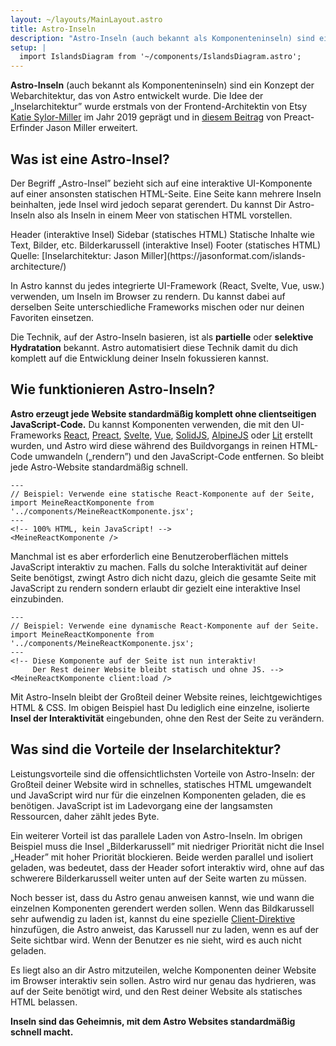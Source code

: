 ```yaml
---
layout: ~/layouts/MainLayout.astro
title: Astro-Inseln
description: "Astro-Inseln (auch bekannt als Komponenteninseln) sind ein Pattern der Webentwicklung, das von Astro entwickelt wurde. Die Idee der „Inselarchitektur” wurde erstmals von der Frontend-Entwicklerin von Etsy Katie Sylor-Miller im Jahr 2019 geprägt und von Preact-Erfinder Jason Miller erweitert."
setup: |
  import IslandsDiagram from '~/components/IslandsDiagram.astro';
---
```


**Astro-Inseln** (auch bekannt als Komponenteninseln) sind ein Konzept der Webarchitektur, das von Astro entwickelt wurde. Die Idee der „Inselarchitektur” wurde erstmals von der Frontend-Architektin von Etsy [Katie Sylor-Miller](https://twitter.com/ksylor) im Jahr 2019 geprägt und in [diesem Beitrag](https://jasonformat.com/islands-architecture/) von Preact-Erfinder Jason Miller erweitert.

## Was ist eine Astro-Insel?

Der Begriff „Astro-Insel” bezieht sich auf eine interaktive UI-Komponente auf einer ansonsten statischen HTML-Seite. Eine Seite kann mehrere Inseln beinhalten, jede Insel wird jedoch separat gerendert. Du kannst Dir Astro-Inseln also als Inseln in einem Meer von statischen HTML vorstellen.

<IslandsDiagram>
    <Fragment slot="headerApp">Header (interaktive Insel)</Fragment>
    <Fragment slot="sidebarApp">Sidebar (statisches HTML)</Fragment>
    <Fragment slot="main">
        Statische Inhalte wie Text, Bilder, etc.
    </Fragment>
    <Fragment slot="carouselApp">Bilder&shy;karussell (interaktive Insel)</Fragment>
    <Fragment slot="footer">Footer (statisches HTML)</Fragment>
    <Fragment slot="source">Quelle: [Insel&shy;architektur: Jason Miller](https://jasonformat.com/islands-architecture/)</Fragment>
</IslandsDiagram>

In Astro kannst du jedes integrierte UI-Framework (React, Svelte, Vue, usw.) verwenden, um Inseln im Browser zu rendern. Du kannst dabei auf derselben Seite unterschiedliche Frameworks mischen oder nur deinen Favoriten einsetzen.

Die Technik, auf der Astro-Inseln basieren, ist als **partielle** oder **selektive Hydratation** bekannt. Astro automatisiert diese Technik damit du dich komplett auf die Entwicklung deiner Inseln fokussieren kannst.

## Wie funktionieren Astro-Inseln?

**Astro erzeugt jede Website standardmäßig komplett ohne clientseitigen JavaScript-Code.** Du kannst Komponenten verwenden, die mit den UI-Frameworks [React](https://reactjs.org/), [Preact](https://preactjs.com/), [Svelte](https://svelte.dev/), [Vue](https://vuejs.org/), [SolidJS](https://www.solidjs.com/), [AlpineJS](https://alpinejs.dev/) oder [Lit](https://lit.dev/) erstellt wurden, und Astro wird diese während des Buildvorgangs in reinen HTML-Code umwandeln („rendern”) und den JavaScript-Code entfernen. So bleibt jede Astro-Website standardmäßig schnell.

```astro title="src/pages/index.astro"
---
// Beispiel: Verwende eine statische React-Komponente auf der Seite,
import MeineReactKomponente from '../components/MeineReactKomponente.jsx';
---
<!-- 100% HTML, kein JavaScript! -->
<MeineReactKomponente />
```

Manchmal ist es aber erforderlich eine Benutzeroberflächen mittels JavaScript interaktiv zu machen. Falls du solche Interaktivität auf deiner Seite benötigst, zwingt Astro dich nicht dazu, gleich die gesamte Seite mit JavaScript zu rendern sondern erlaubt dir gezielt eine interaktive Insel einzubinden.

```astro title="src/pages/index.astro" ins="client:load"
---
// Beispiel: Verwende eine dynamische React-Komponente auf der Seite.
import MeineReactKomponente from '../components/MeineReactKomponente.jsx';
---
<!-- Diese Komponente auf der Seite ist nun interaktiv!
     Der Rest deiner Website bleibt statisch und ohne JS. -->
<MeineReactKomponente client:load />
```

Mit Astro-Inseln bleibt der Großteil deiner Website reines, leichtgewichtiges HTML & CSS. Im obigen Beispiel hast Du lediglich eine einzelne, isolierte **Insel der Interaktivität** eingebunden, ohne den Rest der Seite zu verändern.

## Was sind die Vorteile der Inselarchitektur?

Leistungsvorteile sind die offensichtlichsten Vorteile von Astro-Inseln: der Großteil deiner Website wird in schnelles, statisches HTML umgewandelt und JavaScript wird nur für die einzelnen Komponenten geladen, die es benötigen. JavaScript ist im Ladevorgang eine der langsamsten Ressourcen, daher zählt jedes Byte.

Ein weiterer Vorteil ist das parallele Laden von Astro-Inseln. Im obrigen Beispiel muss die Insel „Bilderkarussell” mit niedriger Priorität nicht die Insel „Header” mit hoher Priorität blockieren. Beide werden parallel und isoliert geladen, was bedeutet, dass der Header sofort interaktiv wird, ohne auf das schwerere Bilderkarussell weiter unten auf der Seite warten zu müssen.

Noch besser ist, dass du Astro genau anweisen kannst, wie und wann die einzelnen Komponenten gerendert werden sollen. Wenn das Bildkarussell sehr aufwendig zu laden ist, kannst du eine spezielle [Client-Direktive](/de/reference/directives-reference/#client-directives) hinzufügen, die Astro anweist, das Karussell nur zu laden, wenn es auf der Seite sichtbar wird. Wenn der Benutzer es nie sieht, wird es auch nicht geladen.

Es liegt also an dir Astro mitzuteilen, welche Komponenten deiner Website im Browser interaktiv sein sollen. Astro wird nur genau das hydrieren, was auf der Seite benötigt wird, und den Rest deiner Website als statisches HTML belassen.

**Inseln sind das Geheimnis, mit dem Astro Websites standardmäßig schnell macht.**
